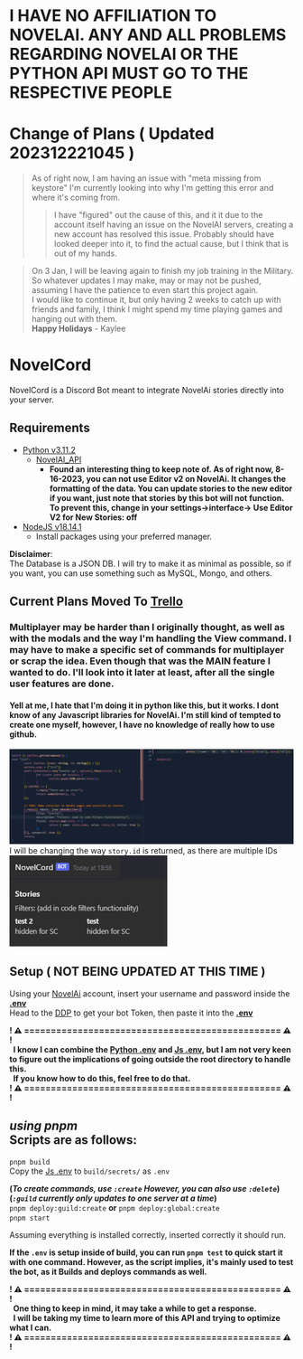 # I HAVE NO AFFILIATION TO NOVELAI. ANY AND ALL PROBLEMS REGARDING NOVELAI OR THE PYTHON API MUST GO TO THE RESPECTIVE PEOPLE

# Change of Plans ( Updated 202312221045 )
> As of right now, I am having an issue with "meta missing from keystore" I'm currently looking into why I'm getting this error and where it's coming from.  
>> I have "figured" out the cause of this, and it it due to the account itself having an issue on the NovelAI servers, creating a new account has resolved this issue. Probably should have looked deeper into it, to find the actual cause, but I think that is out of my hands.

> On 3 Jan, I will be leaving again to finish my job training in the Military. So whatever updates I may make, may or may not be pushed, assuming I have the patience to even start this project again.  
I would like to continue it, but only having 2 weeks to catch up with friends and family, I think I might spend my time playing games and hanging out with them.  
**Happy Holidays** - Kaylee

# NovelCord
NovelCord is a Discord Bot meant to integrate NovelAi stories directly into your server.

## Requirements
- [Python v3.11.2](https://www.python.org/downloads/)  
	- [NovelAI_API](https://github.com/Aedial/novelai-api/tree/main)
		- **Found an interesting thing to keep note of. As of right now, 8-16-2023, you can not use Editor v2 on NovelAi. It changes the formatting of the data. You can update stories to the new editor if you want, just note that stories by this bot will not function. To prevent this, change in your settings->interface-> Use Editor V2 for New Stories: off**
- [NodeJS v18.14.1](https://nodejs.org/en)
	- Install packages using your preferred manager.

**Disclaimer**:  
The Database is a JSON DB. I will try to make it as minimal as possible, so if you want, you can use something such as MySQL, Mongo, and others.

## Current Plans Moved To [Trello](https://trello.com/b/0Vcb2g1q)
### Multiplayer may be harder than I originally thought, as well as with the modals and the way I'm handling the View command. I may have to make a specific set of commands for multiplayer or scrap the idea. Even though that was the MAIN feature I wanted to do. I'll look into it later at least, after all the single user features are done.
#### Yell at me, I hate that I'm doing it in python like this, but it works. I dont know of any Javascript libraries for NovelAi. I'm still kind of tempted to create one myself, however, I have no knowledge of really how to use github.
![Code](code.png)
I will be changing the way `story.id` is returned, as there are multiple IDs  
![Test](test.png)

## Setup ( NOT BEING UPDATED AT THIS TIME )
Using your [NovelAi](https://novelai.net) account, insert your username and password inside the **[.env](python/example.env)**  
Head to the [DDP](https://discord.com/developers/applications) to get your bot Token, then paste it into the **[.env](src/secrets/example.env)**

**! ⚠️ ================================================ ⚠️ !  
  I know I can combine the [Python .env](python/example.env) and [Js .env](src/secrets/example.env), but I am not very keen to figure out the implications of going outside the root directory to handle this.  
  If you know how to do this, feel free to do that.  
! ⚠️ ================================================ ⚠️ !**  

*using pnpm*  
Scripts are as follows:  
---
`pnpm build`  
Copy the [Js .env](src/secrets/example.env) to `build/secrets/` as `.env`  

**(*To create commands, use `:create` However, you can also use `:delete`*)**  
**(*`:guild` currently only updates to one server at a time*)**    
`pnpm deploy:guild:create` **or** `pnpm deploy:global:create`  
`pnpm start`

Assuming everything is installed correctly, inserted correctly it should run.

**If the `.env` is setup inside of build, you can run `pnpm test` to quick start it with one command. However, as the script implies, it's mainly used to test the bot, as it Builds and deploys commands as well.**

**! ⚠️ ================================================ ⚠️ !  
  One thing to keep in mind, it may take a while to get a response.  
  I will be taking my time to learn more of this API and trying to optimize what I can.  
! ⚠️ ================================================ ⚠️ !**
